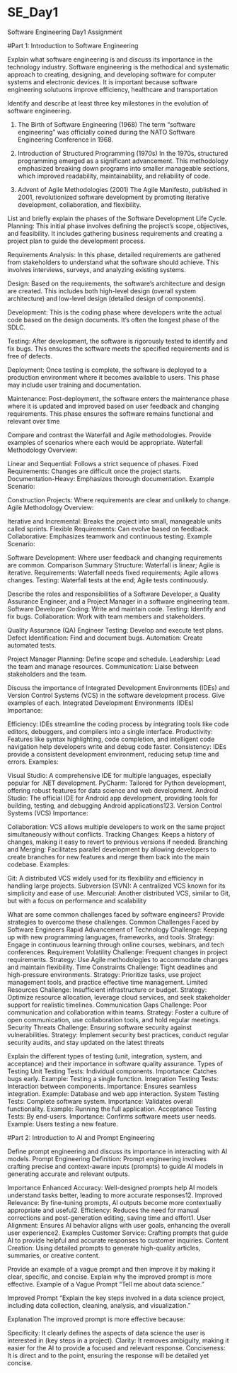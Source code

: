 # SE_Day1
Software Engineering Day1 Assignment

#Part 1: Introduction to Software Engineering

Explain what software engineering is and discuss its importance in the technology industry.
Software engineering is the methodical and systematic approach to creating, designing, and developing software for computer systems and electronic devices. It is important because software engineering solutuons improve efficiency, healthcare and transportation

Identify and describe at least three key milestones in the evolution of software engineering.
1. The Birth of Software Engineering (1968)
The term “software engineering” was officially coined during the NATO Software Engineering Conference in 1968. 

2. Introduction of Structured Programming (1970s)
In the 1970s, structured programming emerged as a significant advancement. This methodology emphasized breaking down programs into smaller manageable sections, which improved readability, maintainability, and reliability of code.

3. Advent of Agile Methodologies (2001)
The Agile Manifesto, published in 2001, revolutionized software development by promoting iterative development, collaboration, and flexibility.

List and briefly explain the phases of the Software Development Life Cycle.
Planning: This initial phase involves defining the project’s scope, objectives, and feasibility. It includes gathering business requirements and creating a project plan to guide the development process.

Requirements Analysis: In this phase, detailed requirements are gathered from stakeholders to understand what the software should achieve. This involves interviews, surveys, and analyzing existing systems.

Design: Based on the requirements, the software’s architecture and design are created. This includes both high-level design (overall system architecture) and low-level design (detailed design of components).

Development: This is the coding phase where developers write the actual code based on the design documents. It’s often the longest phase of the SDLC.

Testing: After development, the software is rigorously tested to identify and fix bugs. This ensures the software meets the specified requirements and is free of defects.

Deployment: Once testing is complete, the software is deployed to a production environment where it becomes available to users. This phase may include user training and documentation.

Maintenance: Post-deployment, the software enters the maintenance phase where it is updated and improved based on user feedback and changing requirements. This phase ensures the software remains functional and relevant over time


Compare and contrast the Waterfall and Agile methodologies. Provide examples of scenarios where each would be appropriate.
Waterfall Methodology
Overview:

Linear and Sequential: Follows a strict sequence of phases.
Fixed Requirements: Changes are difficult once the project starts.
Documentation-Heavy: Emphasizes thorough documentation.
Example Scenario:

Construction Projects: Where requirements are clear and unlikely to change.
Agile Methodology
Overview:

Iterative and Incremental: Breaks the project into small, manageable units called sprints.
Flexible Requirements: Can evolve based on feedback.
Collaborative: Emphasizes teamwork and continuous testing.
Example Scenario:

Software Development: Where user feedback and changing requirements are common.
Comparison Summary
Structure: Waterfall is linear; Agile is iterative.
Requirements: Waterfall needs fixed requirements; Agile allows changes.
Testing: Waterfall tests at the end; Agile tests continuously.

Describe the roles and responsibilities of a Software Developer, a Quality Assurance Engineer, and a Project Manager in a software engineering team.
Software Developer
Coding: Write and maintain code.
Testing: Identify and fix bugs.
Collaboration: Work with team members and stakeholders.

Quality Assurance (QA) Engineer
Testing: Develop and execute test plans.
Defect Identification: Find and document bugs.
Automation: Create automated tests.

Project Manager
Planning: Define scope and schedule.
Leadership: Lead the team and manage resources.
Communication: Liaise between stakeholders and the team.

Discuss the importance of Integrated Development Environments (IDEs) and Version Control Systems (VCS) in the software development process. Give examples of each.
Integrated Development Environments (IDEs)
Importance:

Efficiency: IDEs streamline the coding process by integrating tools like code editors, debuggers, and compilers into a single interface.
Productivity: Features like syntax highlighting, code completion, and intelligent code navigation help developers write and debug code faster.
Consistency: IDEs provide a consistent development environment, reducing setup time and errors.
Examples:

Visual Studio: A comprehensive IDE for multiple languages, especially popular for .NET development.
PyCharm: Tailored for Python development, offering robust features for data science and web development.
Android Studio: The official IDE for Android app development, providing tools for building, testing, and debugging Android applications123.
Version Control Systems (VCS)
Importance:

Collaboration: VCS allows multiple developers to work on the same project simultaneously without conflicts.
Tracking Changes: Keeps a history of changes, making it easy to revert to previous versions if needed.
Branching and Merging: Facilitates parallel development by allowing developers to create branches for new features and merge them back into the main codebase.
Examples:

Git: A distributed VCS widely used for its flexibility and efficiency in handling large projects.
Subversion (SVN): A centralized VCS known for its simplicity and ease of use.
Mercurial: Another distributed VCS, similar to Git, but with a focus on performance and scalability

What are some common challenges faced by software engineers? Provide strategies to overcome these challenges.
Common Challenges Faced by Software Engineers
Rapid Advancement of Technology
Challenge: Keeping up with new programming languages, frameworks, and tools.
Strategy: Engage in continuous learning through online courses, webinars, and tech conferences.
Requirement Volatility
Challenge: Frequent changes in project requirements.
Strategy: Use Agile methodologies to accommodate changes and maintain flexibility.
Time Constraints
Challenge: Tight deadlines and high-pressure environments.
Strategy: Prioritize tasks, use project management tools, and practice effective time management.
Limited Resources
Challenge: Insufficient infrastructure or budget.
Strategy: Optimize resource allocation, leverage cloud services, and seek stakeholder support for realistic timelines.
Communication Gaps
Challenge: Poor communication and collaboration within teams.
Strategy: Foster a culture of open communication, use collaboration tools, and hold regular meetings.
Security Threats
Challenge: Ensuring software security against vulnerabilities.
Strategy: Implement security best practices, conduct regular security audits, and stay updated on the latest threats

Explain the different types of testing (unit, integration, system, and acceptance) and their importance in software quality assurance.
Types of Testing
Unit Testing
Tests: Individual components.
Importance: Catches bugs early.
Example: Testing a single function.
Integration Testing
Tests: Interaction between components.
Importance: Ensures seamless integration.
Example: Database and web app interaction.
System Testing
Tests: Complete software system.
Importance: Validates overall functionality.
Example: Running the full application.
Acceptance Testing
Tests: By end-users.
Importance: Confirms software meets user needs.
Example: Users testing a new feature.

#Part 2: Introduction to AI and Prompt Engineering


Define prompt engineering and discuss its importance in interacting with AI models.
Prompt Engineering
Definition: Prompt engineering involves crafting precise and context-aware inputs (prompts) to guide AI models in generating accurate and relevant outputs.

Importance
Enhanced Accuracy:
Well-designed prompts help AI models understand tasks better, leading to more accurate responses12.
Improved Relevance:
By fine-tuning prompts, AI outputs become more contextually appropriate and useful2.
Efficiency:
Reduces the need for manual corrections and post-generation editing, saving time and effort1.
User Alignment:
Ensures AI behavior aligns with user goals, enhancing the overall user experience2.
Examples
Customer Service: Crafting prompts that guide AI to provide helpful and accurate responses to customer inquiries.
Content Creation: Using detailed prompts to generate high-quality articles, summaries, or creative content.

Provide an example of a vague prompt and then improve it by making it clear, specific, and concise. Explain why the improved prompt is more effective.
Example of a Vague Prompt
“Tell me about data science.”

Improved Prompt
“Explain the key steps involved in a data science project, including data collection, cleaning, analysis, and visualization.”

Explanation
The improved prompt is more effective because:

Specificity: It clearly defines the aspects of data science the user is interested in (key steps in a project).
Clarity: It removes ambiguity, making it easier for the AI to provide a focused and relevant response.
Conciseness: It is direct and to the point, ensuring the response will be detailed yet concise.
